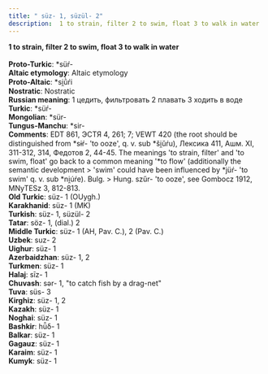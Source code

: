 ```yaml
---
title: " süz- 1, süzül- 2"
description:  1 to strain, filter 2 to swim, float 3 to walk in water
---
```

<p data-pagefind-weight="0.5">
<strong> 1 to strain, filter 2 to swim, float 3 to walk in water</strong><br><br>
<strong>Proto-Turkic</strong>:  *süŕ-<br>
<strong>Altaic etymology</strong>:  Altaic etymology<br>
<strong> Proto-Altaic</strong>:  *si̯ŭ̀ŕi<br>
<strong>Nostratic</strong>:  Nostratic<br>
<strong>Russian meaning</strong>:  1 цедить, фильтровать 2 плавать 3 ходить в воде<br>
<strong>Turkic</strong>:  *süŕ-<br>
<strong>Mongolian</strong>:  *sür-<br>
<strong>Tungus-Manchu</strong>:  *sir-<br>
<strong>Comments</strong>:  EDT 861, ЭСТЯ 4, 261; 7; VEWT 420 (the root should be distinguished from *sɨŕ- 'to ooze', q. v. sub *ši̯ŭŕu), Лексика 411, Ашм. XI, 311-312, 314, Федотов 2, 44-45. The meanings 'to strain, filter' and 'to swim, float' go back to a common meaning '*to flow' (additionally the semantic development > 'swim' could have been influenced by *jüŕ- 'to swim' q. v. sub *ni̯úŕe). Bulg. > Hung. szűr- 'to ooze', see Gombocz 1912, MNyTESz 3, 812-813.<br>
<strong>Old Turkic</strong>:  süz- 1 (OUygh.)<br>
<strong>Karakhanid</strong>:  süz- 1 (MK)<br>
<strong>Turkish</strong>:  süz- 1, süzül- 2<br>
<strong>Tatar</strong>:  söz- 1, (dial.) 2<br>
<strong>Middle Turkic</strong>:  süz- 1 (AH, Pav. C.), 2 (Pav. C.)<br>
<strong>Uzbek</strong>:  suz- 2<br>
<strong>Uighur</strong>:  süz- 1<br>
<strong>Azerbaidzhan</strong>:  süz- 1, 2<br>
<strong>Turkmen</strong>:  süz- 1<br>
<strong>Halaj</strong>:  sīz- 1<br>
<strong>Chuvash</strong>:  sǝr- 1, "to catch fish by a drag-net"<br>
<strong>Tuva</strong>:  süs- 3<br>
<strong>Kirghiz</strong>:  süz- 1, 2<br>
<strong>Kazakh</strong>:  süz- 1<br>
<strong>Noghai</strong>:  süz- 1<br>
<strong>Bashkir</strong>:  hü̆δ- 1<br>
<strong>Balkar</strong>:  süz- 1<br>
<strong>Gagauz</strong>:  süz- 1<br>
<strong>Karaim</strong>:  süz- 1<br>
<strong>Kumyk</strong>:  süz- 1<br>

</p>
